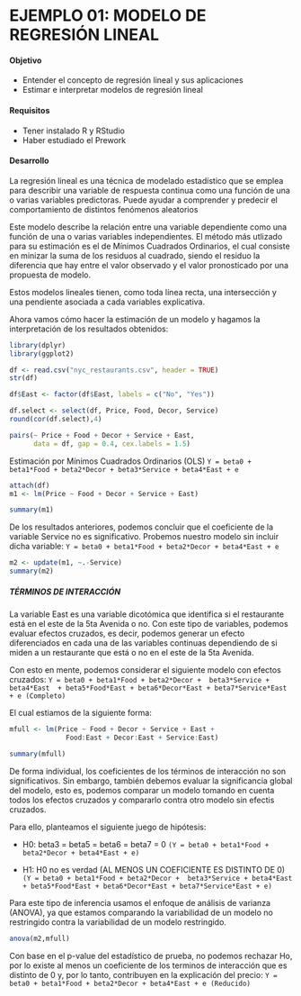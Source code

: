 # EJEMPLO 01: MODELO DE REGRESIÓN LINEAL

#### Objetivo

- Entender el concepto de regresión lineal y sus aplicaciones
- Estimar e interpretar modelos de regresión lineal 

#### Requisitos 
- Tener instalado R y RStudio
- Haber estudiado el Prework

####  Desarrollo
La regresión lineal es una técnica de modelado estadístico que se emplea para 
describir una variable de respuesta continua como una función de una o varias 
variables predictoras. Puede ayudar a comprender y predecir el comportamiento de 
distintos fenómenos aleatorios

Este modelo describe la relación entre una variable dependiente como una función 
de una o varias variables independientes. El método más utlizado para su estimación 
es el de Mínimos Cuadrados Ordinarios, el cual consiste en minizar la suma de los 
residuos al cuadrado, siendo el residuo la diferencia que hay entre el valor observado 
y el valor pronosticado por una propuesta de modelo.

Estos modelos lineales tienen, como toda línea recta, una intersección y una pendiente 
asociada a cada variables explicativa.

Ahora vamos cómo hacer la estimación de un modelo y hagamos la interpretación de los 
resultados obtenidos:
```R
library(dplyr)
library(ggplot2)

df <- read.csv("nyc_restaurants.csv", header = TRUE)
str(df)

df$East <- factor(df$East, labels = c("No", "Yes"))

df.select <- select(df, Price, Food, Decor, Service)
round(cor(df.select),4)  

pairs(~ Price + Food + Decor + Service + East, 
      data = df, gap = 0.4, cex.labels = 1.5)
```

Estimación por Mínimos Cuadrados Ordinarios (OLS)
`Y = beta0 + beta1*Food + beta2*Decor + beta3*Service + beta4*East + e`
```R
attach(df)
m1 <- lm(Price ~ Food + Decor + Service + East)

summary(m1)
```

De los resultados anteriores, podemos concluir que el coeficiente de la variable 
Service no es significativo. Probemos nuestro modelo sin incluir dicha variable:
`Y = beta0 + beta1*Food + beta2*Decor + beta4*East + e`
```R
m2 <- update(m1, ~.-Service)
summary(m2)
```

##### TÉRMINOS DE INTERACCIÓN
La variable East es una variable dicotómica que identifica si el restaurante está 
en el este de la 5ta Avenida o no. Con este tipo de variables, podemos evaluar 
efectos cruzados, es decir, podemos generar un efecto diferenciados en cada una de 
las variables continuas dependiendo de si miden a un restaurante que está o no en 
el este de la 5ta Avenida.

Con esto en mente, podemos considerar el siguiente modelo con efectos cruzados:
`Y = beta0 + beta1*Food + beta2*Decor +  beta3*Service + beta4*East 
      + beta5*Food*East + beta6*Decor*East + beta7*Service*East + e (Completo)`
      
El cual estiamos de la siguiente forma:
```R
mfull <- lm(Price ~ Food + Decor + Service + East + 
              Food:East + Decor:East + Service:East)

summary(mfull)
```

De forma individual, los coeficientes de los términos de interacción no son significativos.
Sin embargo, también debemos evaluar la significancia global del modelo, esto es, 
podemos comparar un modelo tomando en cuenta todos los efectos cruzados y compararlo 
contra otro modelo sin efectis cruzados.

Para ello, planteamos el siguiente juego de hipótesis:
- H0: beta3 = beta5 = beta6 = beta7 = 0
`(Y = beta0 + beta1*Food + beta2*Decor + beta4*East + e)`

- H1: H0 no es verdad (AL MENOS UN COEFICIENTE ES DISTINTO DE 0)
`(Y = beta0 + beta1*Food + beta2*Decor +  beta3*Service + beta4*East 
         + beta5*Food*East + beta6*Decor*East + beta7*Service*East + e)`

Para este tipo de inferencia usamos el enfoque de análisis de varianza (ANOVA), 
ya que estamos comparando la variabilidad de un modelo no restringido contra la 
variabilidad de un modelo restringido.
```R
anova(m2,mfull)
```

Con base en el p-value del estadístico de prueba, no podemos rechazar Ho, por lo 
existe al menos un coeficiente de los terminos de interacción que es distinto de 0 y,
por lo tanto, contribuyen en la explicación del precio:
`Y = beta0 + beta1*Food + beta2*Decor + beta4*East + e (Reducido)`
